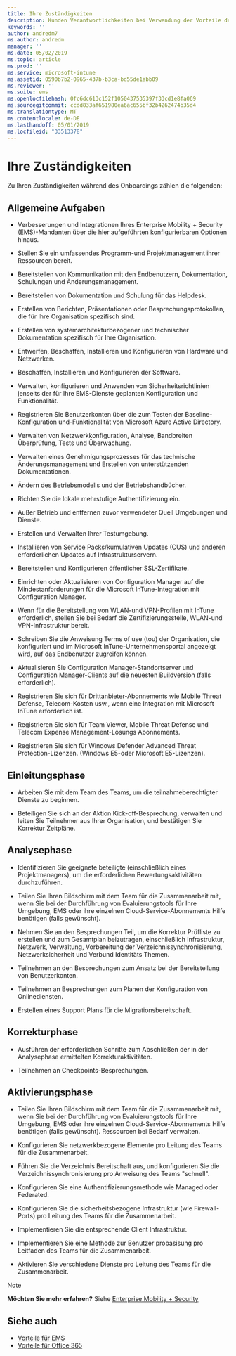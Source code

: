```yaml
---
title: Ihre Zuständigkeiten
description: Kunden Verantwortlichkeiten bei Verwendung der Vorteile des Centers
keywords: ''
author: andredm7
ms.author: andredm
manager: ''
ms.date: 05/02/2019
ms.topic: article
ms.prod: ''
ms.service: microsoft-intune
ms.assetid: 0590b7b2-0965-437b-b3ca-bd55de1abb09
ms.reviewer: ''
ms.suite: ems
ms.openlocfilehash: 0fc6dc613c152f1050437535397f33cd1e8fa069
ms.sourcegitcommit: ccdd833af651980ea6ac655bf32b4262474b35d4
ms.translationtype: MT
ms.contentlocale: de-DE
ms.lasthandoff: 05/01/2019
ms.locfileid: "33513378"
---
```

# <a name="your-responsibilities"></a>Ihre Zuständigkeiten

Zu Ihren Zuständigkeiten während des Onboardings zählen die folgenden:

## <a name="general-responsibilities"></a>Allgemeine Aufgaben

-   Verbesserungen und Integrationen Ihres Enterprise Mobility + Security (EMS)-Mandanten über die hier aufgeführten konfigurierbaren Optionen hinaus.

-   Stellen Sie ein umfassendes Programm-und Projektmanagement ihrer Ressourcen bereit.

-   Bereitstellen von Kommunikation mit den Endbenutzern, Dokumentation, Schulungen und Änderungsmanagement.

-   Bereitstellen von Dokumentation und Schulung für das Helpdesk.

-   Erstellen von Berichten, Präsentationen oder Besprechungsprotokollen, die für Ihre Organisation spezifisch sind.

-   Erstellen von systemarchitekturbezogener und technischer Dokumentation spezifisch für Ihre Organisation.

-   Entwerfen, Beschaffen, Installieren und Konfigurieren von Hardware und Netzwerken.

-   Beschaffen, Installieren und Konfigurieren der Software.

-   Verwalten, konfigurieren und Anwenden von Sicherheitsrichtlinien jenseits der für Ihre EMS-Dienste geplanten Konfiguration und Funktionalität.

-   Registrieren Sie Benutzerkonten über die zum Testen der Baseline-Konfiguration und-Funktionalität von Microsoft Azure Active Directory.

-   Verwalten von Netzwerkkonfiguration, Analyse, Bandbreiten Überprüfung, Tests und Überwachung.

-   Verwalten eines Genehmigungsprozesses für das technische Änderungsmanagement und Erstellen von unterstützenden Dokumentationen.

-   Ändern des Betriebsmodells und der Betriebshandbücher.

-   Richten Sie die lokale mehrstufige Authentifizierung ein.

-   Außer Betrieb und entfernen zuvor verwendeter Quell Umgebungen und Dienste.

-   Erstellen und Verwalten Ihrer Testumgebung.

-   Installieren von Service Packs/kumulativen Updates (CUS) und anderen erforderlichen Updates auf Infrastrukturservern.

-   Bereitstellen und Konfigurieren öffentlicher SSL-Zertifikate.

-   Einrichten oder Aktualisieren von Configuration Manager auf die Mindestanforderungen für die Microsoft InTune-Integration mit Configuration Manager.

-   Wenn für die Bereitstellung von WLAN-und VPN-Profilen mit InTune erforderlich, stellen Sie bei Bedarf die Zertifizierungsstelle, WLAN-und VPN-Infrastruktur bereit.

-   Schreiben Sie die Anweisung Terms of use (tou) der Organisation, die konfiguriert und im Microsoft InTune-Unternehmensportal angezeigt wird, auf das Endbenutzer zugreifen können.

-   Aktualisieren Sie Configuration Manager-Standortserver und Configuration Manager-Clients auf die neuesten Buildversion (falls erforderlich).

-   Registrieren Sie sich für Drittanbieter-Abonnements wie Mobile Threat Defense, Telecom-Kosten usw., wenn eine Integration mit Microsoft InTune erforderlich ist.

-   Registrieren Sie sich für Team Viewer, Mobile Threat Defense und Telecom Expense Management-Lösungs Abonnements.

-   Registrieren Sie sich für Windows Defender Advanced Threat Protection-Lizenzen. (Windows E5-oder Microsoft E5-Lizenzen).

## <a name="initiate-phase"></a>Einleitungsphase

-   Arbeiten Sie mit dem Team des Teams, um die teilnahmeberechtigter Dienste zu beginnen.

-   Beteiligen Sie sich an der Aktion Kick-off-Besprechung, verwalten und leiten Sie Teilnehmer aus Ihrer Organisation, und bestätigen Sie Korrektur Zeitpläne.

## <a name="assess-phase"></a>Analysephase

-   Identifizieren Sie geeignete beteiligte (einschließlich eines Projektmanagers), um die erforderlichen Bewertungsaktivitäten durchzuführen.

-   Teilen Sie Ihren Bildschirm mit dem Team für die Zusammenarbeit mit, wenn Sie bei der Durchführung von Evaluierungstools für Ihre Umgebung, EMS oder ihre einzelnen Cloud-Service-Abonnements Hilfe benötigen (falls gewünscht).

-   Nehmen Sie an den Besprechungen Teil, um die Korrektur Prüfliste zu erstellen und zum Gesamtplan beizutragen, einschließlich Infrastruktur, Netzwerk, Verwaltung, Vorbereitung der Verzeichnissynchronisierung, Netzwerksicherheit und Verbund Identitäts Themen.

-   Teilnehmen an den Besprechungen zum Ansatz bei der Bereitstellung von Benutzerkonten.

-   Teilnehmen an Besprechungen zum Planen der Konfiguration von Onlinediensten.

-   Erstellen eines Support Plans für die Migrationsbereitschaft.

## <a name="remediate-phase"></a>Korrekturphase

-   Ausführen der erforderlichen Schritte zum Abschließen der in der Analysephase ermittelten Korrekturaktivitäten.

-   Teilnehmen an Checkpoints-Besprechungen.

## <a name="enable-phase"></a>Aktivierungsphase

-   Teilen Sie Ihren Bildschirm mit dem Team für die Zusammenarbeit mit, wenn Sie bei der Durchführung von Evaluierungstools für Ihre Umgebung, EMS oder ihre einzelnen Cloud-Service-Abonnements Hilfe benötigen (falls gewünscht). Ressourcen bei Bedarf verwalten.

-   Konfigurieren Sie netzwerkbezogene Elemente pro Leitung des Teams für die Zusammenarbeit.

-   Führen Sie die Verzeichnis Bereitschaft aus, und konfigurieren Sie die Verzeichnissynchronisierung pro Anweisung des Teams "schnell".

-   Konfigurieren Sie eine Authentifizierungsmethode wie Managed oder Federated. 

-   Konfigurieren Sie die sicherheitsbezogene Infrastruktur (wie Firewall-Ports) pro Leitung des Teams für die Zusammenarbeit.

-   Implementieren Sie die entsprechende Client Infrastruktur.

-   Implementieren Sie eine Methode zur Benutzer probasisung pro Leitfaden des Teams für die Zusammenarbeit.

-   Aktivieren Sie verschiedene Dienste pro Leitung des Teams für die Zusammenarbeit.

> [!NOTE]
> **Möchten Sie mehr erfahren?** Siehe [Enterprise Mobility + Security](https://www.microsoft.com/en-us/cloud-platform/enterprise-mobility)

## <a name="see-also"></a>Siehe auch

- [Vorteile für EMS](EMS-fasttrack-benefit-for-EMS.md)
- [Vorteile für Office 365](O365-fasttrack-benefit-for-office-365.md)

